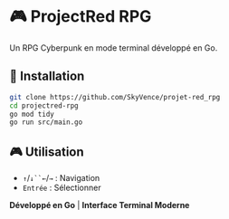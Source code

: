 # 🎮 ProjectRed RPG

Un RPG Cyberpunk en mode terminal développé en Go.

## 🚀 Installation

```bash
git clone https://github.com/SkyVence/projet-red_rpg
cd projectred-rpg
go mod tidy
go run src/main.go
```

## 🎮 Utilisation

- `↑`/`↓``←`/`→` : Navigation
- `Entrée` : Sélectionner


**Développé en Go** | **Interface Terminal Moderne**
